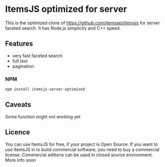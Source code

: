 # ItemsJS optimized for server 

This is the optimized clone of https://github.com/itemsapi/itemsjs for server faceted search.
It has Node.js simplicity and C++ speed.

## Features

- very fast faceted search
- full text
- pagination

### NPM

```bash
npm install itemsjs-server-optimized
```

## Caveats

Some function might not working yet

## Licence

You can use ItemsJS for free, if your project is Open Source. If you want to use ItemsJS in to build commercial software, you need to buy a commercial license.
Commercial editions can be used in closed source environment. More info soon
